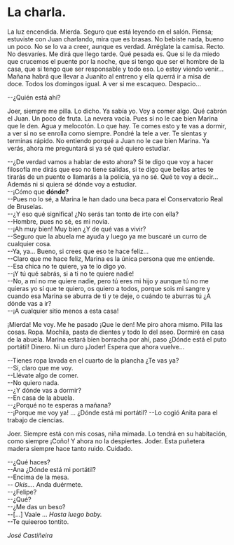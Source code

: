 # La charla.

La luz encendida. Mierda. Seguro que está leyendo en el salón. Piensa; estuviste con Juan charlando, mira que es brasas. No bebiste nada, bueno un poco. No se lo va a creer, aunque es verdad. Arréglate la camisa. Recto. No desvaríes. Me dirá que llego tarde. Qué pesada es. Que si le da miedo que crucemos el puente por la noche, que si tengo que ser el hombre de la casa, que si tengo que ser responsable y todo eso. Lo estoy viendo venir... Mañana habrá que llevar a Juanito al entreno y ella querrá ir a misa de doce. Todos los domingos igual. A ver si me escaqueo. Despacio...

--¿Quién está ahí?

Joer, siempre me pilla. Lo dicho. Ya sabía yo. Voy a comer algo. Qué cabrón el Juan. Un poco de fruta. La nevera vacía. Pues sí no le cae bien Marina que le den. Agua y melocotón. Lo que hay.  Te comes esto y te vas a dormir, a ver si no se enrolla como siempre. Pondré la tele a ver. Te sientas y terminas rápido. No entiendo porqué a Juan no le cae bien Marina. Ya verás, ahora me preguntará si ya sé qué quiero estudiar.

--¿De verdad vamos a hablar de esto ahora? Si te digo que voy a hacer filosofía me dirás que eso no tiene salidas, si te digo que bellas artes te tirarás de un puente o llamarás a la policía, ya no sé. Qué te voy a decir... Además ni si quiera sé dónde voy a estudiar.  
--¡Cómo que **dónde?**  
--Pues no lo sé, a Marina le han dado una beca para el Conservatorio Real de Bruselas.  
--¿Y eso qué significa! ¿No serás tan tonto de irte con ella?  
--Hombre, pues no sé, es mi novia.  
--¡Ah muy bien! Muy bien ¿Y de qué vas a vivir?  
--Seguro que la abuela me ayuda y luego ya me buscaré un curro de cualquier cosa.  
--Ya, ya... Bueno, si crees que eso te hace feliz...  
--Claro que me hace feliz, Marina es la única persona que me entiende.  
--Esa chica no te quiere, ya te lo digo yo.  
--¡Y tú qué sabrás, si a ti no te quiere nadie!  
--No, a mí no me quiere nadie, pero tú eres mi hijo y aunque tú no me quieras yo sí que te quiero, os quiero a todos, porque sois mi sangre y cuando esa Marina se aburra de ti y te deje, o cuándo te aburras tú ¿A dónde vas a ir?  
--¡A cualquier sitio menos a esta casa!

¡Mierda! Me voy. Me he pasado ¡Que le den! Me piro ahora mismo. Pilla las cosas. Ropa. Mochila, pasta de dientes y todo lo del aseo. Dormiré en casa de la abuela. Marina estará bien borracha por ahí, paso ¿Dónde está el puto portátil! Dinero. Ni un duro ¡Joder! Espera que ahora vuelve...

--Tienes ropa lavada en el cuarto de la plancha ¿Te vas ya?  
--Sí, claro que me voy.  
--Llévate algo de comer.  
--No quiero nada.  
--¿Y dónde vas a dormir?  
--En casa de la abuela.  
--¿Porqué no te esperas a mañana?  
--¡Porque me voy ya! ... ¿Dónde está mi portátil? 
--Lo cogió Anita para el trabajo de ciencias.

Joer. Siempre está con mis cosas, niña mimada. Lo tendrá en su habitación, como siempre ¡Coño! Y ahora no la despiertes. Joder. Esta puñetera madera siempre hace tanto ruido. Cuidado. 

--¿Qué haces?  
--Ana ¿Dónde está mi portátil?  
--Encima de la mesa.  
-- *Okis....* Anda duérmete.  
--¿Felipe?  
--¿Qué?  
--¿Me das un beso?  
--[...] Vaale ... *Hasta luego baby.*  
--Te quieeroo tontito.  

*José Castiñeira*

